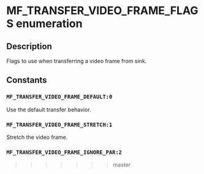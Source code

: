 # MF_TRANSFER_VIDEO_FRAME_FLAGS enumeration

## Description

Flags to use when transferring a video frame from sink.

## Constants

### `MF_TRANSFER_VIDEO_FRAME_DEFAULT:0`

Use the default transfer behavior.

### `MF_TRANSFER_VIDEO_FRAME_STRETCH:1`

Stretch the video frame.

### `MF_TRANSFER_VIDEO_FRAME_IGNORE_PAR:2`

>>>>>>> master